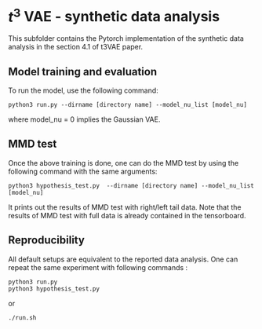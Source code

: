 # $t^3$ VAE - synthetic data analysis

This subfolder contains the Pytorch implementation of the synthetic data analysis in the section 4.1 of t3VAE paper. 

## Model training and evaluation

To run the model, use the following command:

```
python3 run.py --dirname [directory name] --model_nu_list [model_nu]
```

where model_nu = 0 implies the Gaussian VAE. 

## MMD test

Once the above training is done, one can do the MMD test by using the following command with the same arguments:

```
python3 hypothesis_test.py  --dirname [directory name] --model_nu_list [model_nu]
```

It prints out the results of MMD test with right/left tail data. Note that the results of MMD test with full data is already contained in the tensorboard. 

## Reproducibility

All default setups are equivalent to the reported data analysis. One can repeat the same experiment with following commands : 

```
python3 run.py
python3 hypothesis_test.py
```

or

```
./run.sh
```
